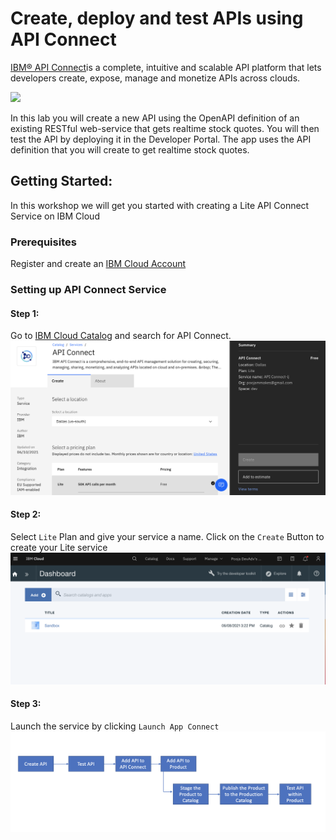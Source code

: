# Create, deploy and test APIs using API Connect 
[IBM® API Connect](https://www.ibm.com/cloud/api-connect)is a complete, intuitive and scalable API platform that lets developers create, expose, manage and monetize APIs across clouds.

![](https://www.ibm.com/docs/en/SSMNED_5.0.0/com.ibm.apic.overview.doc/apic_capabilities.png)

In this lab you will create a new API using the OpenAPI definition of an existing RESTful web-service that gets realtime stock quotes. You will then test the API by deploying it in the Developer Portal. The app uses the API definition that you will create to get realtime stock quotes.


## Getting Started: 
In this workshop we will get you started with creating a Lite API Connect Service on IBM Cloud 

### Prerequisites
Register and create an [IBM Cloud Account](https://ibm.biz/ibm-tcs-workshop) 


### Setting up API Connect Service 

#### Step 1: 
Go to [IBM Cloud Catalog](https://cloud.ibm.com/catalog) and search for API Connect.
![](./images/img3.png)

#### Step 2: 
Select `Lite` Plan and give your service a name. Click on the `Create` Button to create your Lite service
![](./images/img4.png)

#### Step 3: 
Launch the service by clicking `Launch App Connect`
![](./images/img5.png)

